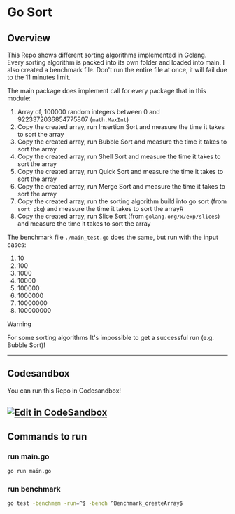 # Go Sort

## Overview

This Repo shows different sorting algorithms implemented in Golang.  
Every sorting algorithm is packed into its own folder and loaded into main. I also created a benchmark file. Don't run the entire file at once, it will fail due to the 11 minutes limit.

The main package does implement call for every package that in this module:

1. Array of, 100000 random integers between 0 and 9223372036854775807 (`math.MaxInt`)
2. Copy the created array, run Insertion Sort and measure the time it takes to sort the array
3. Copy the created array, run Bubble Sort and measure the time it takes to sort the array
4. Copy the created array, run Shell Sort and measure the time it takes to sort the array
5. Copy the created array, run Quick Sort and measure the time it takes to sort the array
6. Copy the created array, run Merge Sort and measure the time it takes to sort the array
7. Copy the created array, run the sorting algorithm build into go sort (from `sort pkg`) and measure the time it takes to sort the array#
8. Copy the created array, run Slice Sort (from `golang.org/x/exp/slices`) and measure the time it takes to sort the array

The benchmark file `./main_test.go` does the same, but run with the input cases:

1. 10
2. 100
3. 1000
4. 10000
5. 100000
6. 1000000
7. 10000000
8. 100000000

> [!WARNING]  
> For some sorting algorithms It's impossible to get a successful run (e.g. Bubble Sort)!

---

## Codesandbox

You can run this Repo in Codesandbox!  
  
[![Edit in CodeSandbox](https://assets.codesandbox.io/github/button-edit-lime.svg)](https://codesandbox.io/p/github/HRA42/go-sort/main?layout=%257B%2522sidebarPanel%2522%253A%2522EXPLORER%2522%252C%2522rootPanelGroup%2522%253A%257B%2522direction%2522%253A%2522horizontal%2522%252C%2522contentType%2522%253A%2522UNKNOWN%2522%252C%2522type%2522%253A%2522PANEL_GROUP%2522%252C%2522id%2522%253A%2522ROOT_LAYOUT%2522%252C%2522panels%2522%253A%255B%257B%2522type%2522%253A%2522PANEL_GROUP%2522%252C%2522contentType%2522%253A%2522UNKNOWN%2522%252C%2522direction%2522%253A%2522vertical%2522%252C%2522id%2522%253A%2522clkolkcbj00bc356v0yvb20q4%2522%252C%2522sizes%2522%253A%255B70%252C30%255D%252C%2522panels%2522%253A%255B%257B%2522type%2522%253A%2522PANEL_GROUP%2522%252C%2522contentType%2522%253A%2522EDITOR%2522%252C%2522direction%2522%253A%2522horizontal%2522%252C%2522id%2522%253A%2522EDITOR%2522%252C%2522panels%2522%253A%255B%257B%2522type%2522%253A%2522PANEL%2522%252C%2522contentType%2522%253A%2522EDITOR%2522%252C%2522id%2522%253A%2522clkolkcbj00b7356v5kjcvj7e%2522%257D%255D%252C%2522sizes%2522%253A%255B100%255D%257D%252C%257B%2522type%2522%253A%2522PANEL_GROUP%2522%252C%2522contentType%2522%253A%2522SHELLS%2522%252C%2522direction%2522%253A%2522horizontal%2522%252C%2522id%2522%253A%2522SHELLS%2522%252C%2522panels%2522%253A%255B%257B%2522type%2522%253A%2522PANEL%2522%252C%2522contentType%2522%253A%2522SHELLS%2522%252C%2522id%2522%253A%2522clkolkcbj00bb356v2r1kwyws%2522%257D%255D%252C%2522sizes%2522%253A%255B100%255D%257D%255D%257D%252C%257B%2522type%2522%253A%2522PANEL_GROUP%2522%252C%2522contentType%2522%253A%2522DEVTOOLS%2522%252C%2522direction%2522%253A%2522vertical%2522%252C%2522id%2522%253A%2522DEVTOOLS%2522%252C%2522panels%2522%253A%255B%257B%2522type%2522%253A%2522PANEL%2522%252C%2522contentType%2522%253A%2522DEVTOOLS%2522%252C%2522id%2522%253A%2522clkolkcbj00b9356v1q1k3jh4%2522%257D%255D%252C%2522sizes%2522%253A%255B100%255D%257D%255D%252C%2522sizes%2522%253A%255B50%252C50%255D%257D%252C%2522tabbedPanels%2522%253A%257B%2522clkolkcbj00b7356v5kjcvj7e%2522%253A%257B%2522tabs%2522%253A%255B%257B%2522id%2522%253A%2522clkolkcbi00b6356v373f3ss3%2522%252C%2522mode%2522%253A%2522permanent%2522%252C%2522type%2522%253A%2522FILE%2522%252C%2522filepath%2522%253A%2522%252FREADME.md%2522%252C%2522state%2522%253A%2522IDLE%2522%257D%255D%252C%2522id%2522%253A%2522clkolkcbj00b7356v5kjcvj7e%2522%252C%2522activeTabId%2522%253A%2522clkolkcbi00b6356v373f3ss3%2522%257D%252C%2522clkolkcbj00b9356v1q1k3jh4%2522%253A%257B%2522id%2522%253A%2522clkolkcbj00b9356v1q1k3jh4%2522%252C%2522tabs%2522%253A%255B%255D%257D%252C%2522clkolkcbj00bb356v2r1kwyws%2522%253A%257B%2522tabs%2522%253A%255B%257B%2522id%2522%253A%2522clkolkcbj00ba356viaw09qcq%2522%252C%2522mode%2522%253A%2522permanent%2522%252C%2522type%2522%253A%2522TERMINAL%2522%252C%2522shellId%2522%253A%2522clkolkcr1000nfygi0bydahmn%2522%257D%255D%252C%2522id%2522%253A%2522clkolkcbj00bb356v2r1kwyws%2522%252C%2522activeTabId%2522%253A%2522clkolkcbj00ba356viaw09qcq%2522%257D%257D%252C%2522showDevtools%2522%253Atrue%252C%2522showShells%2522%253Atrue%252C%2522showSidebar%2522%253Atrue%252C%2522sidebarPanelSize%2522%253A15%257D)
---

## Commands to run  

### run main.go

```bash
go run main.go
```

### run benchmark

```bash
go test -benchmem -run=^$ -bench ^Benchmark_createArray$
```
